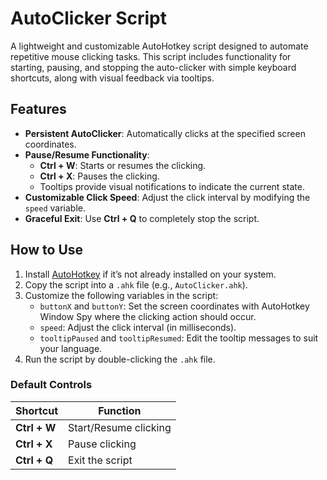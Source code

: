 # AutoClicker Script

A lightweight and customizable AutoHotkey script designed to automate repetitive mouse clicking tasks. This script includes functionality for starting, pausing, and stopping the auto-clicker with simple keyboard shortcuts, along with visual feedback via tooltips.

## Features

- **Persistent AutoClicker**: Automatically clicks at the specified screen coordinates.
- **Pause/Resume Functionality**:
  - **Ctrl + W**: Starts or resumes the clicking.
  - **Ctrl + X**: Pauses the clicking.
  - Tooltips provide visual notifications to indicate the current state.
- **Customizable Click Speed**: Adjust the click interval by modifying the `speed` variable.
- **Graceful Exit**: Use **Ctrl + Q** to completely stop the script.

## How to Use

1. Install [AutoHotkey](https://www.autohotkey.com/) if it’s not already installed on your system.
2. Copy the script into a `.ahk` file (e.g., `AutoClicker.ahk`).
3. Customize the following variables in the script:
   - `buttonX` and `buttonY`: Set the screen coordinates with AutoHotkey Window Spy where the clicking action should occur.
   - `speed`: Adjust the click interval (in milliseconds).
   - `tooltipPaused` and `tooltipResumed`: Edit the tooltip messages to suit your language.
4. Run the script by double-clicking the `.ahk` file.

### Default Controls
| Shortcut     | Function               |
|--------------|------------------------|
| **Ctrl + W** | Start/Resume clicking  |
| **Ctrl + X** | Pause clicking         |
| **Ctrl + Q** | Exit the script        |
